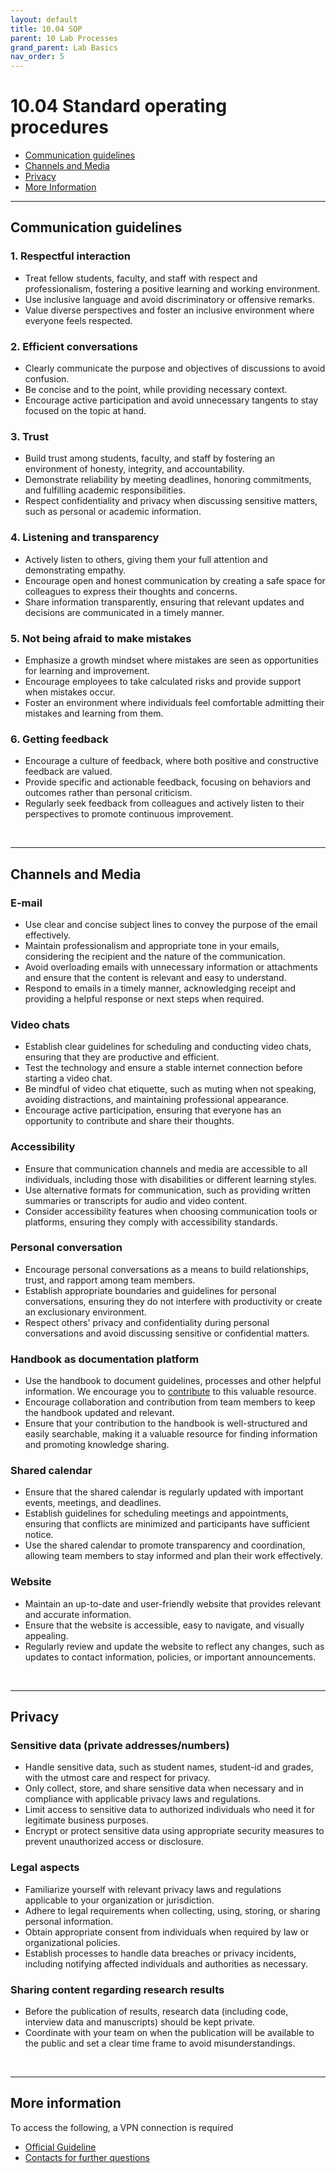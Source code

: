 ```yaml
---
layout: default
title: 10.04 SOP
parent: 10 Lab Processes
grand_parent: Lab Basics
nav_order: 5
---
```


# 10.04 Standard operating procedures

* [Communication guidelines](#communication-guidelines)
* [Channels and Media](#channels-and-media)
* [Privacy](#privacy)
* [More Information](#more-information)

--- 

## Communication guidelines

### 1. Respectful interaction
- Treat fellow students, faculty, and staff with respect and professionalism, fostering a positive learning and working environment.
- Use inclusive language and avoid discriminatory or offensive remarks.
- Value diverse perspectives and foster an inclusive environment where everyone feels respected.

### 2. Efficient conversations
- Clearly communicate the purpose and objectives of discussions to avoid confusion.
- Be concise and to the point, while providing necessary context.
- Encourage active participation and avoid unnecessary tangents to stay focused on the topic at hand.

### 3. Trust
- Build trust among students, faculty, and staff by fostering an environment of honesty, integrity, and accountability.
- Demonstrate reliability by meeting deadlines, honoring commitments, and fulfilling academic responsibilities.
- Respect confidentiality and privacy when discussing sensitive matters, such as personal or academic information.

### 4. Listening and transparency
- Actively listen to others, giving them your full attention and demonstrating empathy.
- Encourage open and honest communication by creating a safe space for colleagues to express their thoughts and concerns.
- Share information transparently, ensuring that relevant updates and decisions are communicated in a timely manner.

### 5. Not being afraid to make mistakes
- Emphasize a growth mindset where mistakes are seen as opportunities for learning and improvement.
- Encourage employees to take calculated risks and provide support when mistakes occur.
- Foster an environment where individuals feel comfortable admitting their mistakes and learning from them.

### 6. Getting feedback
- Encourage a culture of feedback, where both positive and constructive feedback are valued.
- Provide specific and actionable feedback, focusing on behaviors and outcomes rather than personal criticism.
- Regularly seek feedback from colleagues and actively listen to their perspectives to promote continuous improvement.

<br>

---

## Channels and Media

### E-mail

- Use clear and concise subject lines to convey the purpose of the email effectively.
- Maintain professionalism and appropriate tone in your emails, considering the recipient and the nature of the communication.
- Avoid overloading emails with unnecessary information or attachments and ensure that the content is relevant and easy to understand.
- Respond to emails in a timely manner, acknowledging receipt and providing a helpful response or next steps when required.

### Video chats

- Establish clear guidelines for scheduling and conducting video chats, ensuring that they are productive and efficient.
- Test the technology and ensure a stable internet connection before starting a video chat.
- Be mindful of video chat etiquette, such as muting when not speaking, avoiding distractions, and maintaining professional appearance.
- Encourage active participation, ensuring that everyone has an opportunity to contribute and share their thoughts.

### Accessibility

- Ensure that communication channels and media are accessible to all individuals, including those with disabilities or different learning styles.
- Use alternative formats for communication, such as providing written summaries or transcripts for audio and video content.
- Consider accessibility features when choosing communication tools or platforms, ensuring they comply with accessibility standards.

### Personal conversation

- Encourage personal conversations as a means to build relationships, trust, and rapport among team members.
- Establish appropriate boundaries and guidelines for personal conversations, ensuring they do not interfere with productivity or create an exclusionary environment.
- Respect others' privacy and confidentiality during personal conversations and avoid discussing sensitive or confidential matters.

### Handbook as documentation platform

- Use the handbook to document guidelines, processes and other helpful information. We encourage you to [contribute](https://digital-work-lab.github.io/handbook/docs/lab_basics/contributing.html) to this valuable resource. 
- Encourage collaboration and contribution from team members to keep the handbook updated and relevant.
- Ensure that your contribution to the handbook is well-structured and easily searchable, making it a valuable resource for finding information and promoting knowledge sharing.

### Shared calendar

- Ensure that the shared calendar is regularly updated with important events, meetings, and deadlines.
- Establish guidelines for scheduling meetings and appointments, ensuring that conflicts are minimized and participants have sufficient notice.
- Use the shared calendar to promote transparency and coordination, allowing team members to stay informed and plan their work effectively.

### Website

- Maintain an up-to-date and user-friendly website that provides relevant and accurate information.
- Ensure that the website is accessible, easy to navigate, and visually appealing.
- Regularly review and update the website to reflect any changes, such as updates to contact information, policies, or important announcements.

<br>

---

## Privacy

### Sensitive data (private addresses/numbers)

- Handle sensitive data, such as student names, student-id and grades, with the utmost care and respect for privacy.
- Only collect, store, and share sensitive data when necessary and in compliance with applicable privacy laws and regulations.
- Limit access to sensitive data to authorized individuals who need it for legitimate business purposes.
- Encrypt or protect sensitive data using appropriate security measures to prevent unauthorized access or disclosure.

### Legal aspects

- Familiarize yourself with relevant privacy laws and regulations applicable to your organization or jurisdiction.
- Adhere to legal requirements when collecting, using, storing, or sharing personal information.
- Obtain appropriate consent from individuals when required by law or organizational policies.
- Establish processes to handle data breaches or privacy incidents, including notifying affected individuals and authorities as necessary.

### Sharing content regarding research results

- Before the publication of results, research data (including code, interview data and manuscripts) should be kept private.
- Coordinate with your team on when the publication will be available to the public and set a clear time frame to avoid misunderstandings.

<br>

---

## More information

To access the following, a VPN connection is required

+ [Official Guideline](https://www.uni-bamberg.de/fileadmin/uni/verwaltung/presse/Dateien/2016/2016-08-29_Netiquette_WEB.pdf) 
+ [Contacts for further questions](https://www.uni-bamberg.de/intranet/dienstleistungen-fuer-uniangehoerige/kommunikation/) 

